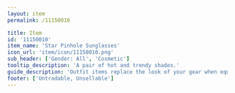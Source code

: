 ```yaml
---
layout: item
permalink: /11150010

title: Item
id: '11150010'
item_name: 'Star Pinhole Sunglasses'
icon_url: 'item/icon/11150010.png'
sub_header: ['Gender: All', 'Cosmetic']
tooltip_description: 'A pair of hot and trendy shades.'
guide_description: 'Outfit items replace the look of your gear when equipped.'
footer: ['Untradable, Unsellable']
---
```


